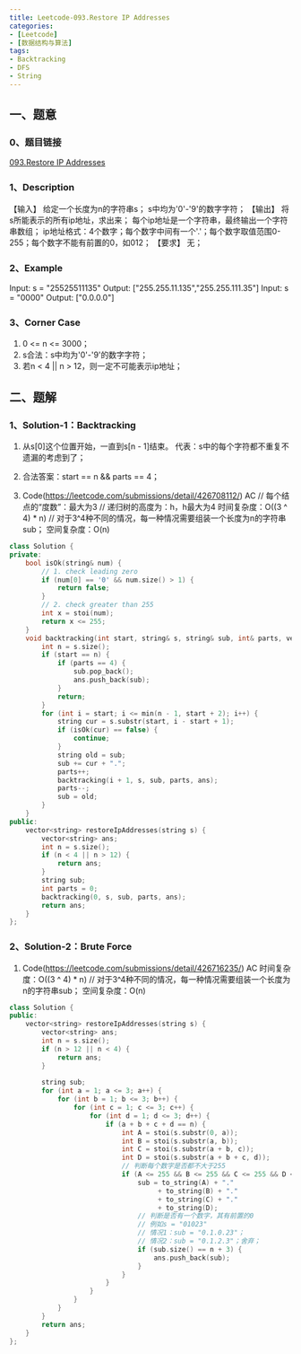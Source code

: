 ```yaml
---
title: Leetcode-093.Restore IP Addresses
categories: 
- [Leetcode]
- [数据结构与算法]
tags: 
- Backtracking
- DFS
- String
---
```


## 一、题意

### 0、题目链接
[093.Restore IP Addresses](https://leetcode.com/problems/restore-ip-addresses/)

### 1、Description
【输入】
给定一个长度为n的字符串s；
s中均为'0'-'9'的数字字符；
【输出】
将s所能表示的所有ip地址，求出来；
每个ip地址是一个字符串，最终输出一个字符串数组；
ip地址格式：4个数字；每个数字中间有一个'.'；每个数字取值范围0-255；每个数字不能有前置的0，如012；
【要求】
无；

### 2、Example
Input: s = "25525511135"
Output: ["255.255.11.135","255.255.111.35"]
Input: s = "0000"
Output: ["0.0.0.0"]

<!-- more -->

### 3、Corner Case
1. 0 <= n <= 3000；
2. s合法：s中均为'0'-'9'的数字字符；
3. 若n < 4 || n > 12，则一定不可能表示ip地址；

## 二、题解

### 1、Solution-1：Backtracking
1. 从s[0]这个位置开始，一直到s[n - 1]结束。
代表：s中的每个字符都不重复不遗漏的考虑到了；

2. 合法答案：start == n && parts == 4；

3. Code(https://leetcode.com/submissions/detail/426708112/)
AC
// 每个结点的“度数”：最大为3
// 递归树的高度为：h，h最大为4
时间复杂度：O((3 ^ 4) * n) // 对于3^4种不同的情况，每一种情况需要组装一个长度为n的字符串sub；
空间复杂度：O(n) 
```C++
class Solution {
private:
    bool isOk(string& num) {
        // 1. check leading zero
        if (num[0] == '0' && num.size() > 1) {
            return false;
        }
        // 2. check greater than 255
        int x = stoi(num);
        return x <= 255;
    }
    void backtracking(int start, string& s, string& sub, int& parts, vector<string>& ans) {
        int n = s.size();
        if (start == n) {
            if (parts == 4) {
                sub.pop_back();
                ans.push_back(sub);
            }
            return;
        }
        for (int i = start; i <= min(n - 1, start + 2); i++) {
            string cur = s.substr(start, i - start + 1);
            if (isOk(cur) == false) {
                continue;
            }
            string old = sub;
            sub += cur + ".";
            parts++;
            backtracking(i + 1, s, sub, parts, ans);
            parts--;
            sub = old;
        }
    }
public:
    vector<string> restoreIpAddresses(string s) {
        vector<string> ans;
        int n = s.size();
        if (n < 4 || n > 12) {
            return ans;
        }
        string sub;
        int parts = 0;
        backtracking(0, s, sub, parts, ans);
        return ans;
    }
};
```

### 2、Solution-2：Brute Force
1. Code(https://leetcode.com/submissions/detail/426716235/)
AC
时间复杂度：O((3 ^ 4) * n) // 对于3^4种不同的情况，每一种情况需要组装一个长度为n的字符串sub；
空间复杂度：O(n) 
```C++
class Solution {
public:
    vector<string> restoreIpAddresses(string s) {
        vector<string> ans;
        int n = s.size();
        if (n > 12 || n < 4) {
            return ans;
        }
        
        string sub;
        for (int a = 1; a <= 3; a++) {
            for (int b = 1; b <= 3; b++) {
                for (int c = 1; c <= 3; c++) {
                    for (int d = 1; d <= 3; d++) {
                        if (a + b + c + d == n) {
                            int A = stoi(s.substr(0, a));
                            int B = stoi(s.substr(a, b));
                            int C = stoi(s.substr(a + b, c));
                            int D = stoi(s.substr(a + b + c, d));
                            // 判断每个数字是否都不大于255
                            if (A <= 255 && B <= 255 && C <= 255 && D <= 255) {
                                sub = to_string(A) + "."
                                     + to_string(B) + "."
                                     + to_string(C) + "."
                                     + to_string(D);
                                // 判断是否有一个数字，其有前置的0
                                // 例如s = "01023"
                                // 情况1：sub = "0.1.0.23"；
                                // 情况2：sub = "0.1.2.3"；舍弃；
                                if (sub.size() == n + 3) {
                                    ans.push_back(sub); 
                                }
                            }
                        }
                    }
                }
            }
        }
        return ans;
    }
};
```